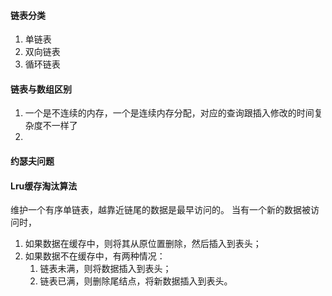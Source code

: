 #### 链表分类
1. 单链表
2. 双向链表
3. 循环链表
#### 链表与数组区别
1. 一个是不连续的内存，一个是连续内存分配，对应的查询跟插入修改的时间复杂度不一样了
2. 
#### 约瑟夫问题
#### Lru缓存淘汰算法
维护一个有序单链表，越靠近链尾的数据是最早访问的。
当有一个新的数据被访问时，
1. 如果数据在缓存中，则将其从原位置删除，然后插入到表头；
2. 如果数据不在缓存中，有两种情况：
    1) 链表未满，则将数据插入到表头；
    2) 链表已满，则删除尾结点，将新数据插入到表头。